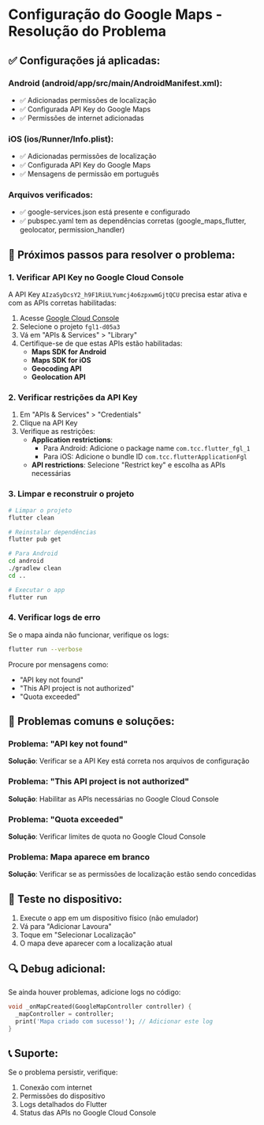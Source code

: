 # Configuração do Google Maps - Resolução do Problema

## ✅ Configurações já aplicadas:

### Android (android/app/src/main/AndroidManifest.xml):
- ✅ Adicionadas permissões de localização
- ✅ Configurada API Key do Google Maps
- ✅ Permissões de internet adicionadas

### iOS (ios/Runner/Info.plist):
- ✅ Adicionadas permissões de localização
- ✅ Configurada API Key do Google Maps
- ✅ Mensagens de permissão em português

### Arquivos verificados:
- ✅ google-services.json está presente e configurado
- ✅ pubspec.yaml tem as dependências corretas (google_maps_flutter, geolocator, permission_handler)

## 🔧 Próximos passos para resolver o problema:

### 1. Verificar API Key no Google Cloud Console
A API Key `AIzaSyDcsY2_h9F1RiULYumcj4o6zpxwmGjtQCU` precisa estar ativa e com as APIs corretas habilitadas:

1. Acesse [Google Cloud Console](https://console.cloud.google.com/)
2. Selecione o projeto `fgl1-d05a3`
3. Vá em "APIs & Services" > "Library"
4. Certifique-se de que estas APIs estão habilitadas:
   - **Maps SDK for Android**
   - **Maps SDK for iOS**
   - **Geocoding API**
   - **Geolocation API**

### 2. Verificar restrições da API Key
1. Em "APIs & Services" > "Credentials"
2. Clique na API Key
3. Verifique as restrições:
   - **Application restrictions**: 
     - Para Android: Adicione o package name `com.tcc.flutter_fgl_1`
     - Para iOS: Adicione o bundle ID `com.tcc.flutterApplicationFgl`
   - **API restrictions**: Selecione "Restrict key" e escolha as APIs necessárias

### 3. Limpar e reconstruir o projeto
```bash
# Limpar o projeto
flutter clean

# Reinstalar dependências
flutter pub get

# Para Android
cd android
./gradlew clean
cd ..

# Executar o app
flutter run
```

### 4. Verificar logs de erro
Se o mapa ainda não funcionar, verifique os logs:
```bash
flutter run --verbose
```

Procure por mensagens como:
- "API key not found"
- "This API project is not authorized"
- "Quota exceeded"

## 🚨 Problemas comuns e soluções:

### Problema: "API key not found"
**Solução**: Verificar se a API Key está correta nos arquivos de configuração

### Problema: "This API project is not authorized"
**Solução**: Habilitar as APIs necessárias no Google Cloud Console

### Problema: "Quota exceeded"
**Solução**: Verificar limites de quota no Google Cloud Console

### Problema: Mapa aparece em branco
**Solução**: Verificar se as permissões de localização estão sendo concedidas

## 📱 Teste no dispositivo:
1. Execute o app em um dispositivo físico (não emulador)
2. Vá para "Adicionar Lavoura"
3. Toque em "Selecionar Localização"
4. O mapa deve aparecer com a localização atual

## 🔍 Debug adicional:
Se ainda houver problemas, adicione logs no código:

```dart
void _onMapCreated(GoogleMapController controller) {
  _mapController = controller;
  print('Mapa criado com sucesso!'); // Adicionar este log
}
```

## 📞 Suporte:
Se o problema persistir, verifique:
1. Conexão com internet
2. Permissões do dispositivo
3. Logs detalhados do Flutter
4. Status das APIs no Google Cloud Console

